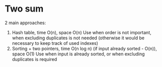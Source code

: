 # Two sum

2 main approaches:

1. Hash table, time O(n), space O(n)
   Use when order is not important, when excluding duplicates is not needed (otherwise it would be necessary to keep track of used indexes)  
2. Sorting + two pointers, time O(n log n) (if input already sorted - O(n)), space O(1)
   Use when input is already sorted, or when excluding duplicates is required
